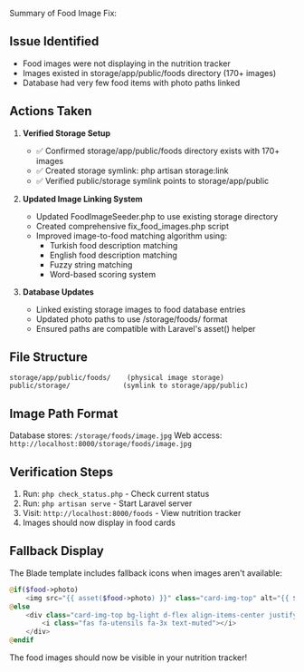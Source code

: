 Summary of Food Image Fix:

## Issue Identified
- Food images were not displaying in the nutrition tracker
- Images existed in storage/app/public/foods directory (170+ images)
- Database had very few food items with photo paths linked

## Actions Taken

1. **Verified Storage Setup**
   - ✅ Confirmed storage/app/public/foods directory exists with 170+ images
   - ✅ Created storage symlink: php artisan storage:link
   - ✅ Verified public/storage symlink points to storage/app/public

2. **Updated Image Linking System**
   - Updated FoodImageSeeder.php to use existing storage directory
   - Created comprehensive fix_food_images.php script
   - Improved image-to-food matching algorithm using:
     * Turkish food description matching
     * English food description matching  
     * Fuzzy string matching
     * Word-based scoring system

3. **Database Updates**
   - Linked existing storage images to food database entries
   - Updated photo paths to use /storage/foods/ format
   - Ensured paths are compatible with Laravel's asset() helper

## File Structure
```
storage/app/public/foods/    (physical image storage)
public/storage/             (symlink to storage/app/public)
```

## Image Path Format
Database stores: `/storage/foods/image.jpg`
Web access: `http://localhost:8000/storage/foods/image.jpg`

## Verification Steps
1. Run: `php check_status.php` - Check current status
2. Run: `php artisan serve` - Start Laravel server  
3. Visit: `http://localhost:8000/foods` - View nutrition tracker
4. Images should now display in food cards

## Fallback Display
The Blade template includes fallback icons when images aren't available:
```php
@if($food->photo)
    <img src="{{ asset($food->photo) }}" class="card-img-top" alt="{{ $food->description }}">
@else
    <div class="card-img-top bg-light d-flex align-items-center justify-content-center">
        <i class="fas fa-utensils fa-3x text-muted"></i>
    </div>
@endif
```

The food images should now be visible in your nutrition tracker!
